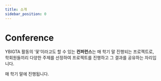 ```yaml
---
title: 소개
sidebar_position: 0
---
```


# Conference

YBIGTA 활동의 ‘꽃’이라고도 할 수 있는 **컨퍼런스**는 매 학기 말 진행되는 프로젝트로, 학회원들끼리 다양한 주제를 선정하여 프로젝트를 진행하고 그 결과를 공유하는 자리입니다.

매 학기 말에 진행됩니다.
